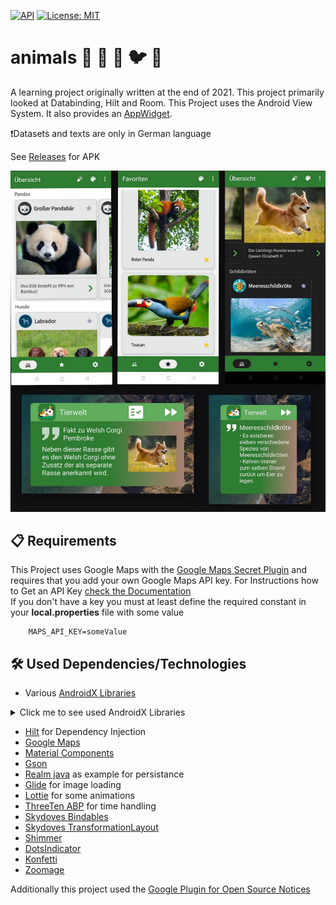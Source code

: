 [![API](https://img.shields.io/badge/API-23%2B-brightgreen.svg?style=flat)](https://android-arsenal.com/api?level=23)
[![License: MIT](https://img.shields.io/badge/License-MIT-yellow.svg)](https://opensource.org/licenses/MIT)

# animals 🐼 🐶 🐢 🐦 🦦

A learning project originally written at the end of 2021. This project primarily looked at Databinding, Hilt and Room.
This Project uses the Android View System. It also provides an [AppWidget](https://developer.android.com/develop/ui/views/appwidgets/overview).

❗Datasets and texts are only in German language

See [Releases](https://github.com/rauschdo/animals/releases) for APK

![Preview](/assets/collage.jpg "Preview Collage")

## 📋 Requirements

This Project uses Google Maps with the [Google Maps Secret Plugin](https://developers.google.com/maps/documentation/android-sdk/secrets-gradle-plugin) and requires that you add your own Google Maps API key. For Instructions how to Get an API Key [check the Documentation](https://developers.google.com/maps/documentation/android-sdk/get-api-key)<br/>
If you don't have a key you must at least define the required constant in your <b>local.properties</b> file with some value
```
    MAPS_API_KEY=someValue
```

## 🛠️ Used Dependencies/Technologies

- Various [AndroidX Libraries](https://developer.android.com/jetpack/androidx/versions#version-table)
<details>
  <summary>Click me to see used AndroidX Libraries</summary>

- appcompat
- activity
- browser
- core
- constraint
- fragment
- lifecycle
- navigation
- preference
- recyclerview (selection)
- room
- transition
- viewpager2
- work
</details>

- [Hilt](https://developer.android.com/jetpack/androidx/releases/hilt) for Dependency Injection
- [Google Maps](https://developers.google.com/maps/documentation/android-sdk/)
- [Material Components](https://github.com/material-components/material-components-android)
- [Gson](https://github.com/google/gson)
- [Realm java](https://github.com/realm/realm-java) as example for persistance
- [Glide](https://bumptech.github.io/glide/) for image loading
- [Lottie](https://github.com/airbnb/lottie-android) for some animations
- [ThreeTen ABP](https://github.com/JakeWharton/ThreeTenABP) for time handling
- [Skydoves Bindables](https://github.com/skydoves/Bindables)
- [Skydoves TransformationLayout](https://github.com/skydoves/TransformationLayout)
- [Shimmer](https://github.com/facebookarchive/shimmer-android)
- [DotsIndicator](https://github.com/tommybuonomo/dotsindicator)
- [Konfetti](https://github.com/DanielMartinus/Konfetti)
- [Zoomage](https://github.com/jsibbold/zoomage)

Additionally this project used the [Google Plugin for Open Source Notices](https://developers.google.com/android/guides/opensource)